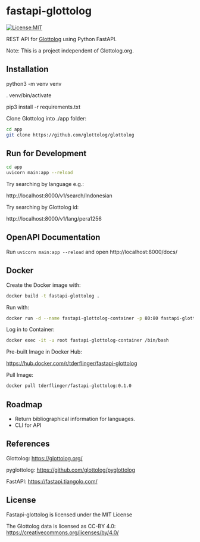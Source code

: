 # fastapi-glottolog

[![License:MIT](https://img.shields.io/badge/License-MIT-green.svg)](https://opensource.org/licenses/MIT)

REST API for [Glottolog](https://glottolog.org/) using Python FastAPI.

Note: This is a project independent of Glottolog.org.

## Installation

python3 -m venv venv

. venv/bin/activate

pip3 install -r requirements.txt

Clone Glottolog into ./app folder: 

```bash
cd app
git clone https://github.com/glottolog/glottolog
```

## Run for Development

```bash
cd app
uvicorn main:app --reload
```

Try searching by language e.g.:

http://localhost:8000/v1/search/Indonesian

Try searching by Glottolog id:

http://localhost:8000/v1/lang/pera1256

## OpenAPI Documentation

Run `uvicorn main:app --reload` and open http://localhost:8000/docs/

## Docker

Create the Docker image with:

```bash
docker build -t fastapi-glottolog .
```

Run with:

```bash
docker run -d --name fastapi-glottolog-container -p 80:80 fastapi-glottolog
```

Log in to Container:

```bash
docker exec -it -u root fastapi-glottolog-container /bin/bash
```

Pre-built Image in Docker Hub:

https://hub.docker.com/r/tderflinger/fastapi-glottolog

Pull Image:

```bash
docker pull tderflinger/fastapi-glottolog:0.1.0
```

## Roadmap

- Return bibliographical information for languages.
- CLI for API

## References

Glottolog: https://glottolog.org/

pyglottolog: https://github.com/glottolog/pyglottolog

FastAPI:  https://fastapi.tiangolo.com/

## License

Fastapi-glottolog is licensed under the MIT License

The Glottolog data is licensed as CC-BY 4.0: https://creativecommons.org/licenses/by/4.0/
